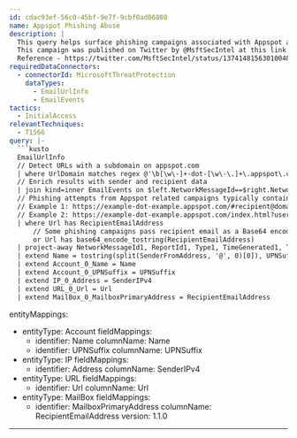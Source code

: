 ```yaml
---
id: cdac93ef-56c0-45bf-9e7f-9cbf0ad06808
name: Appspot Phishing Abuse
description: |
  This query helps surface phishing campaigns associated with Appspot abuse.These emails frequently contain phishing links that utilize the recipients' own email address as a unique identifier in the URI.
  This campaign was published on Twitter by @MsftSecIntel at this link: https://twitter.com/MsftSecIntel/status/1374148156301004800
  Reference - https://twitter.com/MsftSecIntel/status/1374148156301004800
requiredDataConnectors:
  - connectorId: MicrosoftThreatProtection
    dataTypes:
      - EmailUrlInfo
      - EmailEvents
tactics:
  - InitialAccess
relevantTechniques:
  - T1566
query: |-
  ```kusto
  EmailUrlInfo
  // Detect URLs with a subdomain on appspot.com
  | where UrlDomain matches regex @'\b[\w\-]+-dot-[\w\-\.]+\.appspot\.com\b'
  // Enrich results with sender and recipient data
  | join kind=inner EmailEvents on $left.NetworkMessageId==$right.NetworkMessageId
  // Phishing attempts from Appspot related campaigns typically contain the recipient's email address in the URI
  // Example 1: https://example-dot-example.appspot.com/#recipient@domain.com
  // Example 2: https://example-dot-example.appspot.com/index.html?user=recipient@domain.com
  | where Url has RecipientEmailAddress
      // Some phishing campaigns pass recipient email as a Base64 encoded string in the URI
      or Url has base64_encode_tostring(RecipientEmailAddress)
  | project-away NetworkMessageId1, ReportId1, Type1, TimeGenerated1, Timestamp1
  | extend Name = tostring(split(SenderFromAddress, '@', 0)[0]), UPNSuffix = tostring(split(SenderFromAddress, '@', 1)[0])
  | extend Account_0_Name = Name
  | extend Account_0_UPNSuffix = UPNSuffix
  | extend IP_0_Address = SenderIPv4
  | extend URL_0_Url = Url
  | extend MailBox_0_MailboxPrimaryAddress = RecipientEmailAddress
  ```
entityMappings:
  - entityType: Account
    fieldMappings:
      - identifier: Name
        columnName: Name
      - identifier: UPNSuffix
        columnName: UPNSuffix
  - entityType: IP
    fieldMappings:
      - identifier: Address
        columnName: SenderIPv4
  - entityType: URL
    fieldMappings:
      - identifier: Url
        columnName: Url
  - entityType: MailBox
    fieldMappings:
      - identifier: MailboxPrimaryAddress
        columnName: RecipientEmailAddress
version: 1.1.0
---
```



